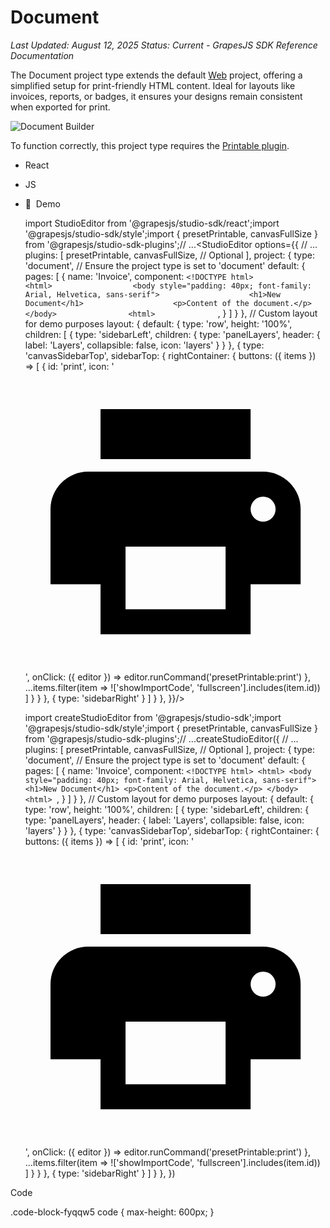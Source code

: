 # Document

_Last Updated: August 12, 2025_
_Status: Current - GrapesJS SDK Reference Documentation_

The Document project type extends the default [Web](/docs-sdk/project-types/web) project, offering a simplified setup for print-friendly HTML content. Ideal for layouts like invoices, reports, or badges, it ensures your designs remain consistent when exported for print.

![Document Builder](/docs-sdk/assets/images/printable-plugin-1053616058e037d32b8ddf9aa8935ae6.webp)

To function correctly, this project type requires the [Printable plugin](/docs-sdk/plugins/preset/printable).

- React
- JS
- 🍇  Demo

  import StudioEditor from '@grapesjs/studio-sdk/react';import '@grapesjs/studio-sdk/style';import { presetPrintable, canvasFullSize } from '@grapesjs/studio-sdk-plugins';// ...<StudioEditor options={{      // ...      plugins: [        presetPrintable,        canvasFullSize, // Optional      ],      project: {        type: 'document', // Ensure the project type is set to 'document'        default: {          pages: [            {              name: 'Invoice',              component: `<!DOCTYPE html>                <html>                  <body style="padding: 40px; font-family: Arial, Helvetica, sans-serif">                    <h1>New Document</h1>                    <p>Content of the document.</p>                  </body>                <html>              `,            }          ]        }      },      // Custom layout for demo purposes      layout: {        default: {          type: 'row',          height: '100%',          children: [            {              type: 'sidebarLeft',              children: { type: 'panelLayers', header: { label: 'Layers', collapsible: false, icon: 'layers' } }            },            {              type: 'canvasSidebarTop',              sidebarTop: {                rightContainer: {                  buttons: ({ items }) => [                    {                      id: 'print',                      icon: '<svg viewBox="0 0 24 24"><path d="M18 3H6v4h12m1 5a1 1 0 0 1-1-1 1 1 0 0 1 1-1 1 1 0 0 1 1 1 1 1 0 0 1-1 1m-3 7H8v-5h8m3-6H5a3 3 0 0 0-3 3v6h4v4h12v-4h4v-6a3 3 0 0 0-3-3Z"/></svg>',                      onClick: ({ editor }) => editor.runCommand('presetPrintable:print')                    },                    ...items.filter(item => !['showImportCode', 'fullscreen'].includes(item.id))                  ]                }              }            },            { type: 'sidebarRight' }          ]        }      },          }}/>

  import createStudioEditor from '@grapesjs/studio-sdk';import '@grapesjs/studio-sdk/style';import { presetPrintable, canvasFullSize } from '@grapesjs/studio-sdk-plugins';// ...createStudioEditor({ // ... plugins: [ presetPrintable, canvasFullSize, // Optional ], project: { type: 'document', // Ensure the project type is set to 'document' default: { pages: [ { name: 'Invoice', component: `<!DOCTYPE html> <html> <body style="padding: 40px; font-family: Arial, Helvetica, sans-serif"> <h1>New Document</h1> <p>Content of the document.</p> </body> <html> `, } ] } }, // Custom layout for demo purposes layout: { default: { type: 'row', height: '100%', children: [ { type: 'sidebarLeft', children: { type: 'panelLayers', header: { label: 'Layers', collapsible: false, icon: 'layers' } } }, { type: 'canvasSidebarTop', sidebarTop: { rightContainer: { buttons: ({ items }) => [ { id: 'print', icon: '<svg viewBox="0 0 24 24"><path d="M18 3H6v4h12m1 5a1 1 0 0 1-1-1 1 1 0 0 1 1-1 1 1 0 0 1 1 1 1 1 0 0 1-1 1m-3 7H8v-5h8m3-6H5a3 3 0 0 0-3 3v6h4v4h12v-4h4v-6a3 3 0 0 0-3-3Z"/></svg>', onClick: ({ editor }) => editor.runCommand('presetPrintable:print') }, ...items.filter(item => !['showImportCode', 'fullscreen'].includes(item.id)) ] } } }, { type: 'sidebarRight' } ] } }, })

Code

.code-block-fyqqw5 code { max-height: 600px; }
